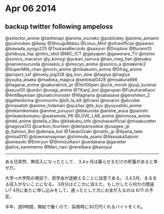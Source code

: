 # Apr 06 2014

## backup twitter following ampeloss

@selector_anime
@twitterapi
@anime_inuneko
@publickey
@anime_aimaimi
@jouhouken
@ikeay
@ShougoMatsu
@Linux_Mint
@xfceofficial
@pawwn
@kawada_syogo225
@TsukasaRecords
@saxyun
@Dropbox
@Burann13
@shibuya_lisp
@nitro_idiot
@MIC_ICT
@gatyapen
@gaworare_TV
@nishio
@sonico_macaron
@y_konogi
@yukari_tamura
@han_meg_han
@tesabu
@naniwosurunda
@nisekoi_k
@imocyo_anime
@sonico_a
@makenki2
@SuperMilk_chan
@norin_anime
@mikakunin_anime
@Dfrag_anime
@project_ssf
@lovely_pig328
@g_kun_dow
@hagiya
@hagiya
@yuuka_aisaka
@madoka_magica
@seitokai0428
@misakura666
@haganai_anime
@sakuratrick_pr
@1to100pen
@zick_minoh
@yuji_kurenai
@asuui00
@undvi
@usagi_anime
@TKanji_bot
@garupan
@FukuharaKaori
@AntiBayesian
@lunaticmonster
@Wagnaria
@sabasava
@genshiken_2
@galileidonna
@nonnontv
@kill_la_kill
@fcsesl
@tonarini
@atcoder
@rinasatoh
@anime_hidamari
@quzilax
@te_kyu
@yuyushiki_anime
@mikamikomata
@anime_yuruyuri
@bbkuroda
@anime_aiura
@panishi
@mikakokomatsu
@watamote_PR
@LOVE_LAB_anime
@kinmosa_anime
@hdd_anime
@stella_c3bu
@kitakubu_info
@inuhasaofficial
@misakuratter
@nagoya313
@carbon_fourteen
@denpanosekai
@usagee_jp
@_Salmon_Bot
@dempa_bot
@TakaoOzaki
@mattn_jp
@Ayana_take
@misa0110
@dowmansayman
@shimoda_asami
@AkesakaSatomi
@umeaoki
@Emiryun
@ShimizuKaori
@uedakana
@garatter
@alice_kamimemo
@Mari_navi
@rereibara
@kanoyui

---

ある日突然、無収入になったとして、
3,4ヶ月は暮らせるだけの貯蓄があると幸せだ。

大学→大学院の境目で、奨学金が途絶えることに註意である。
3,4,5月、まるまる収入がないことになる。
3月分はどこかに消えた。もしかしたら何かの間違い?
4月に新たに申し込みをして、通ったとして次にお金が入るのは 6/11 の予定。

半年、週9時間、無給で働くので、採用時に30万円くれるバイトをくれ。

